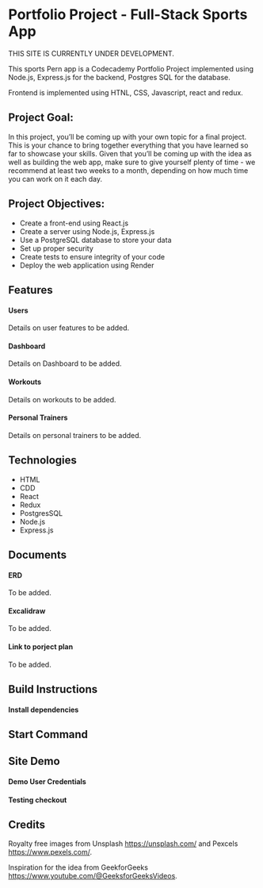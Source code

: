 # Portfolio Project - Full-Stack Sports App

THIS SITE IS CURRENTLY UNDER DEVELOPMENT.

This sports Pern app is a Codecademy Portfolio Project implemented using Node.js, Express.js for the backend, Postgres SQL for the database. 

Frontend is implemented using HTNL, CSS, Javascript, react and redux.

## Project Goal:

In this project, you’ll be coming up with your own topic for a final project. This is your chance to bring together everything that you have learned so far to showcase your skills. Given that you’ll be coming up with the idea as well as building the web app, make sure to give yourself plenty of time - we recommend at least two weeks to a month, depending on how much time you can work on it each day.

## Project Objectives:

- Create a front-end using React.js
- Create a server using Node.js, Express.js
- Use a PostgreSQL database to store your data
- Set up proper security
- Create tests to ensure integrity of your code
- Deploy the web application using Render

## Features

#### Users
Details on user features to be added.

#### Dashboard
Details on Dashboard to be added.

#### Workouts
Details on workouts to be added.

#### Personal Trainers
Details on personal trainers to be added.

## Technologies
- HTML
- CDD
- React
- Redux
- PostgresSQL
- Node.js
- Express.js


## Documents

#### ERD
To be added.

#### Excalidraw
To be added.

#### Link to porject plan
To be added.

## Build Instructions

#### Install dependencies

##  Start Command

## Site Demo

#### Demo User Credentials

#### Testing checkout



## Credits

Royalty free images from Unsplash https://unsplash.com/ and Pexcels https://www.pexels.com/.

Inspiration for the idea from GeekforGeeks https://www.youtube.com/@GeeksforGeeksVideos.




<!-- Currently, two official plugins are available:

- [@vitejs/plugin-react](https://github.com/vitejs/vite-plugin-react/blob/main/packages/plugin-react/README.md) uses [Babel](https://babeljs.io/) for Fast Refresh
- [@vitejs/plugin-react-swc](https://github.com/vitejs/vite-plugin-react-swc) uses [SWC](https://swc.rs/) for Fast Refresh -->
